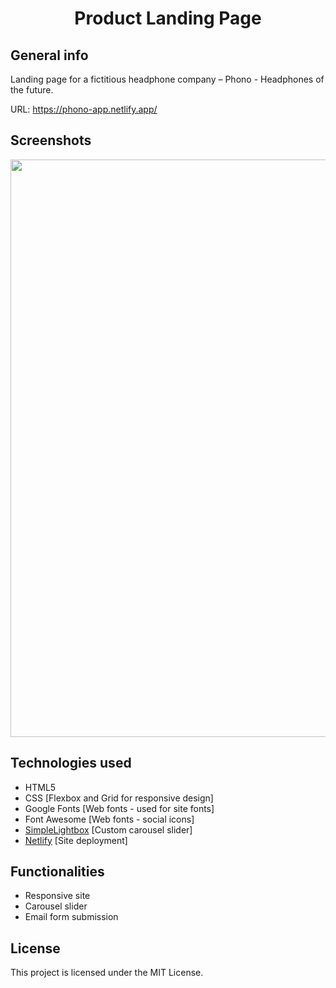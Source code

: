 

<h1 align="center">Product Landing Page</h1>

## General info

Landing page for a fictitious headphone company – Phono - Headphones of the future.

URL: https://phono-app.netlify.app/

## Screenshots

 <p align="center">
  <img width="800" height="924" src="./img/Phono.png">
</p>

## Technologies used
* HTML5
* CSS [Flexbox and Grid for responsive design]
* Google Fonts [Web fonts - used for site fonts]
* Font Awesome [Web fonts - social icons]
* [SimpleLightbox](https://simplelightbox.com/) [Custom carousel slider]
* [Netlify](https://www.netlify.com/) [Site deployment]


## Functionalities

* Responsive site 
* Carousel slider 
* Email form submission 



## License

This project is licensed under the MIT License. 